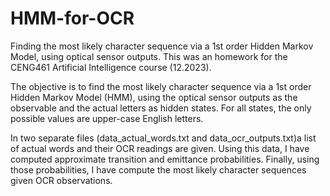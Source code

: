 # HMM-for-OCR
Finding the most likely character sequence via a 1st order Hidden Markov Model, using optical sensor outputs.
This was an homework for the CENG461 Artificial Intelligence course (12.2023).


The objective is to find the most likely character sequence via a 1st order Hidden Markov Model (HMM), using the optical sensor outputs as the observable and the actual letters as hidden states. 
For all states, the only possible values are upper-case English letters. 

In two separate files (data_actual_words.txt and data_ocr_outputs.txt)a list of actual words and their OCR readings are given. 
Using this data, I have computed approximate transition and emittance probabilities. 
Finally, using those probabilities, I have compute the most likely character sequences given OCR observations.
